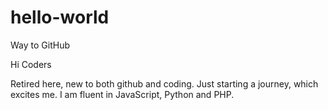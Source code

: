 # hello-world
Way to GitHub

Hi Coders

Retired here, new to both github and coding. Just starting a journey, which excites me. I am fluent in JavaScript, Python and PHP. 
